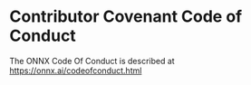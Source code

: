 Contributor Covenant Code of Conduct
=======================

The ONNX Code Of Conduct is described at https://onnx.ai/codeofconduct.html
